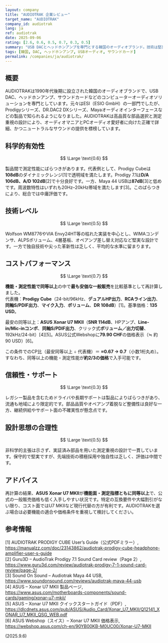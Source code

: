 ```yaml
---
layout: company
title: "AUDIOTRAK 企業レビュー"
target_name: "AUDIOTRAK"
company_id: audiotrak
lang: ja
ref: audiotrak
date: 2025-09-06
rating: [2.6, 0.6, 0.5, 0.7, 0.3, 0.5]
summary: "USB DACとヘッドホンアンプを専門とする韓国のオーディオブランド。技術は堅実ですが、現行市場ではコストパフォーマンスは平均未満です。"
tags: [韓国, DAC, ヘッドホンアンプ, USBオーディオ, サウンドカード]
permalink: /companies/ja/audiotrak/
---
```


## 概要

AUDIOTRAKは1990年代後期に設立された韓国のオーディオブランドで、USB DAC、ヘッドホンアンプ、サウンドカードなどのコンピューターオーディオソリューションを専門としています。元々はESI（ESIO GmbH）の一部門でしたが、Prodigyシリーズ、DR.DAC2 DXシリーズ、Mayaオーディオインターフェースなどの製品で知られるようになりました。AUDIOTRAKは高品質な部品選択と測定重視の設計により、オーディオマニアとPCオーディオ愛好者に向けた正確で詳細、かつニュートラルなサウンドの提供を標榜しています。

## 科学的有効性

$$ \Large \text{0.6} $$

製品間で測定性能にばらつきがあります。代表例として、Prodigy Cubeは**108dB**のダイナミックレンジ[1]で透明域を満たします。Prodigy 7.1は**D/A 106dB、A/D 102dB**[2]で十分良好です。一方、Maya 44 USBは**87dB**[3]と低めです。周波数特性はいずれも20Hz–20kHz帯域を満たします[3]。このばらつきにより、総合では中庸評価です。

## 技術レベル

$$ \Large \text{0.5} $$

Wolfson WM8776やVIA Envy24HT等の枯れた実装を中心とし、WIMAコンデンサ、ALPSボリューム、4層基板、オペアンプ差し替え対応など堅実な設計です。一方で独自技術や尖った革新性は乏しく、平均的な水準に留まります。

## コストパフォーマンス

$$ \Large \text{0.7} $$

**機能・測定性能で同等以上**の中で**最も安価な一般販売**を比較基準として再計算しました。  
代表機：**Prodigy Cube**（24-bit/96kHz、**デュアルHP出力**、**RCAライン出力**、**同軸S/PDIF出力**、**マイク入力**、**ボリューム**、**DR 108dB**）[1]。基準価格：**135 USD**。

最安の同等以上：**ASUS Xonar U7 MKII**（**SNR 114dB**、HPアンプ、**Line-in/Mic-inコンボ**、**同軸S/PDIF出力**、クリック式**ボリューム／出力切替**、192kHz/24-bit）[4][5]。ASUS公式Webshopに**79.90 CHF**の価格表示（≒ 約90 USD）[6]。  

この条件でのCP比（最安同等以上 ÷ 代表機）＝ **≈0.67 → 0.7**（小数1桁丸め）。すなわち、同等以上の機能・測定性能が**約2/3の価格**で入手可能です。

## 信頼性・サポート

$$ \Large \text{0.3} $$

レガシー製品を含むためドライバや長期サポートは製品によりばらつきがあり、流通も地域により限定的です。部品品質やオペアンプ着脱など整備性は良好な一方、継続供給やサポート面の不確実性が懸念点です。

## 設計思想の合理性

$$ \Large \text{0.5} $$

非科学的主張は示さず、実証済み部品を用いた測定重視の設計で一貫しています。保守的で堅実ですが、先端技術の積極採用や独自性は乏しく、評価は中間です。

## アドバイス

再計算の結果、**ASUS Xonar U7 MKII**が**機能面・測定指標ともに同等以上**で、公式の一般販売価格も低く入手しやすい状況です。特定の互換要件や大幅割引がない限り、コスト面ではU7 MKIIなど現行代替の方が有利です。AUDIOTRAKを選ぶ場合は必要機能の適合や価格条件を重視して検討してください。

## 参考情報

[1] AUDIOTRAK PRODIGY CUBE User’s Guide（公式PDFミラー）, https://manualzz.com/doc/23143862/audiotrak-prodigy-cube-headphone-amplifier-user-s-guide  
[2] Guru3D – AudioTrak Prodigy 7.1 Sound Card review（Page 2）, https://www.guru3d.com/review/audiotrak-prodigy-7-1-sound-card-review/page-2/  
[3] Sound On Sound – Audiotrak Maya 44 USB, https://www.soundonsound.com/reviews/audiotrak-maya-44-usb  
[4] ASUS – Xonar U7 MKII 製品ページ, https://www.asus.com/motherboards-components/sound-cards/gaming/xonar-u7-mkii/  
[5] ASUS – Xonar U7 MKII クイックスタートガイド（PDF）, https://dlcdnets.asus.com/pub/ASUS/Audio_Card/Xonar_U7_MKII/Q12141_XONAR_U7_MKII_QSG_WEB.pdf  
[6] ASUS Webshop（スイス）– Xonar U7 MKII 価格表示, https://webshop.asus.com/ch-en/90YB00KB-M0UC00/Xonar-U7-MKII

(2025.9.6)
